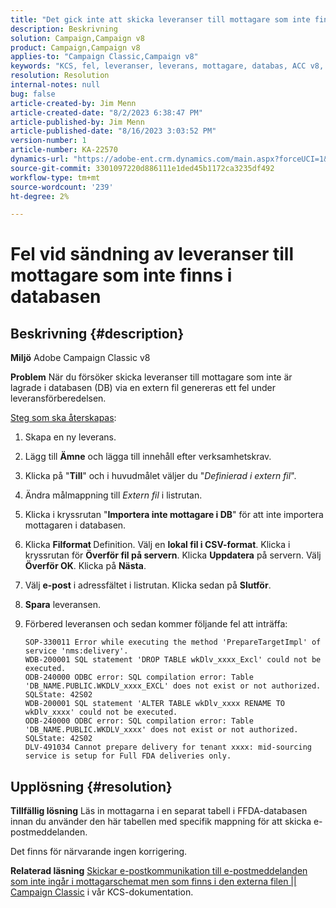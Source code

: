 ```yaml
---
title: "Det gick inte att skicka leveranser till mottagare som inte finns i databasen"
description: Beskrivning
solution: Campaign,Campaign v8
product: Campaign,Campaign v8
applies-to: "Campaign Classic,Campaign v8"
keywords: "KCS, fel, leveranser, leverans, mottagare, databas, ACC v8, Adobe Campaign Classic v8"
resolution: Resolution
internal-notes: null
bug: false
article-created-by: Jim Menn
article-created-date: "8/2/2023 6:38:47 PM"
article-published-by: Jim Menn
article-published-date: "8/16/2023 3:03:52 PM"
version-number: 1
article-number: KA-22570
dynamics-url: "https://adobe-ent.crm.dynamics.com/main.aspx?forceUCI=1&pagetype=entityrecord&etn=knowledgearticle&id=6b6596ca-6331-ee11-bdf3-6045bd006295"
source-git-commit: 3301097220d886111e1ded45b1172ca3235df492
workflow-type: tm+mt
source-wordcount: '239'
ht-degree: 2%

---
```


# Fel vid sändning av leveranser till mottagare som inte finns i databasen

## Beskrivning {#description}


<b>Miljö</b>
Adobe Campaign Classic v8

<b>Problem</b>
När du försöker skicka leveranser till mottagare som inte är lagrade i databasen (DB) via en extern fil genereras ett fel under leveransförberedelsen.

<u>Steg som ska återskapas</u>:

1. Skapa en ny leverans.
2. Lägg till <b>Ämne</b> och lägga till innehåll efter verksamhetskrav.
3. Klicka på &quot;<b>Till</b>&quot; och i huvudmålet väljer du &quot;*Definierad i extern fil*&quot;.
4. Ändra målmappning till *Extern fil* i listrutan.
5. Klicka i kryssrutan &quot;<b>Importera inte </b><b>mottagare</b><b> i DB</b>&quot; för att inte importera mottagaren i databasen.
6. Klicka <b>Filformat </b>Definition. Välj en <b>lokal fil i CSV-format</b>. Klicka i kryssrutan för <b>Överför fil på servern</b>. Klicka <b>Uppdatera</b> på servern. Välj <b>Överför OK</b>. Klicka på <b>Nästa</b>.
7. Välj <b>e-post</b> i adressfältet i listrutan. Klicka sedan på <b>Slutför</b>.
8. <b>Spara</b> leveransen.
9. Förbered leveransen och sedan kommer följande fel att inträffa:




   ```
   SOP-330011 Error while executing the method 'PrepareTargetImpl' of service 'nms:delivery'.
   WDB-200001 SQL statement 'DROP TABLE wkDlv_xxxx_Excl' could not be executed.
   ODB-240000 ODBC error: SQL compilation error: Table 'DB_NAME.PUBLIC.WKDLV_xxxx_EXCL' does not exist or not authorized. SQLState: 42S02
   WDB-200001 SQL statement 'ALTER TABLE wkDlv_xxxx RENAME TO wkDlv_xxxx' could not be executed.
   ODB-240000 ODBC error: SQL compilation error: Table 'DB_NAME.PUBLIC.WKDLV_xxxx' does not exist or not authorized. SQLState: 42S02
   DLV-491034 Cannot prepare delivery for tenant xxxx: mid-sourcing service is setup for Full FDA deliveries only.
   ```



## Upplösning {#resolution}


<b>Tillfällig lösning</b>
Läs in mottagarna i en separat tabell i FFDA-databasen innan du använder den här tabellen med specifik mappning för att skicka e-postmeddelanden.

Det finns för närvarande ingen korrigering.

<b>Relaterad läsning</b>
[Skickar e-postkommunikation till e-postmeddelanden som inte ingår i mottagarschemat men som finns i den externa filen || Campaign Classic](https://experienceleague.adobe.com/docs/experience-cloud-kcs/kbarticles/KA-15917.html) i vår KCS-dokumentation.
